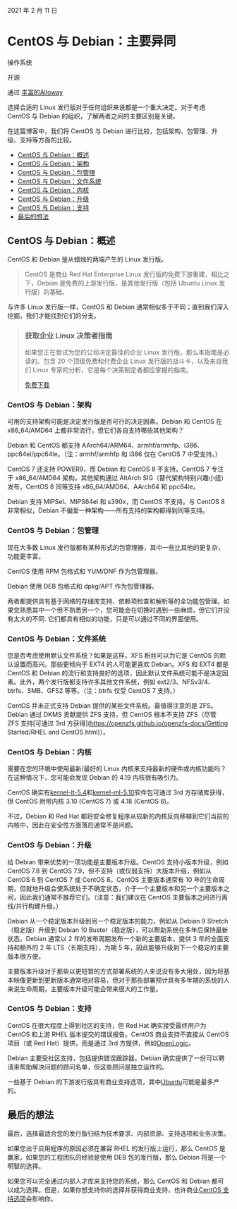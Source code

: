 2021 年 2 月 11 日

# CentOS 与 Debian：主要异同

操作系统

开源

通过 [丰富的Alloway](https://www.openlogic.com/blog/centos-vs-debian#authorrichalloway)

选择合适的 Linux 发行版对于任何组织来说都是一个重大决定。对于考虑 CentOS 与 Debian 的组织，了解两者之间的主要区别是关键。

在这篇博客中，我们将 CentOS 与 Debian 进行比较，包括架构、包管理、升级、支持等方面的比较。

- [CentOS 与 Debian：概述](https://www.openlogic.com/blog/centos-vs-debian#overview)
- [CentOS 与 Debian：架构](https://www.openlogic.com/blog/centos-vs-debian#architecture)
- [CentOS 与 Debian：包管理](https://www.openlogic.com/blog/centos-vs-debian#package-management)
- [CentOS 与 Debian：文件系统](https://www.openlogic.com/blog/centos-vs-debian#filesystems)
- [CentOS 与 Debian：内核](https://www.openlogic.com/blog/centos-vs-debian#kernel)
- [CentOS 与 Debian：升级](https://www.openlogic.com/blog/centos-vs-debian#upgrading)
- [CentOS 与 Debian：支持](https://www.openlogic.com/blog/centos-vs-debian#support)
- [最后的想法](https://www.openlogic.com/blog/centos-vs-debian#final-thoughts)

## CentOS 与 Debian：概述

CentOS 和 Debian 是从蜡烛的两端产生的 Linux 发行版。

> CentOS 是商业 Red Hat Enterprise Linux 发行版的免费下游重建，相比之下，Debian 是免费的上游发行版，是其他发行版（包括 Ubuntu Linux 发行版）的基础。

与许多 Linux 发行版一样，CentOS 和 Debian 通常相似多于不同；直到我们深入挖掘，我们才能找到它们的分支。

> ### 获取企业 Linux 决策者指南
>
> 如果您正在尝试为您的公司决定最佳的企业 Linux 发行版，那么本指南是必读的。包含 20 个顶级免费和付费企业 Linux 发行版的战斗卡，以及来自我们 Linux 专家的分析，它是每个决策制定者都应掌握的指南。
>
> [免费下载](https://www.openlogic.com/resources/decision-makers-guide-enterprise-linux)

### CentOS 与 Debian：架构

可用的支持架构可能是决定发行版是否可行的决定因素。Debian 和 CentOS 在 x86_64/AMD64 上都非常流行，但它们各自支持哪些其他架构？

Debian 和 CentOS 都支持 AArch64/ARM64、armhf/armhfp、i386、ppc64el/ppc64le。（注：armhf/armhfp 和 i386 仅在 CentOS 7 中受支持。）

CentOS 7 还支持 POWER9，而 Debian 和 CentOS 8 不支持。CentOS 7 专注于 x86_64/AMD64 架构，其他架构通过 AltArch SIG（替代架构特别兴趣小组）发布，CentOS 8 同等支持 x86_64/AMD64、AArch64 和 ppc64le。

Debian 支持 MIPSel、MIPS64el 和 s390x，而 CentOS 不支持。与 CentOS 8 非常相似，Debian 不偏爱一种架构——所有支持的架构都得到同等支持。

### CentOS 与 Debian：包管理

现在大多数 Linux 发行版都有某种形式的包管理器，其中一些比其他的更复杂，功能更丰富。

CentOS 使用 RPM 包格式和 YUM/DNF 作为包管理器。

Debian 使用 DEB 包格式和 dpkg/APT 作为包管理器。

两者都提供具有基于网络的存储库支持、依赖项检查和解析等的全功能包管理。如果您熟悉其中一个但不熟悉另一个，您可能会在切换时遇到一些麻烦，但它们并没有太大的不同. 它们都具有相似的功能，只是可以通过不同的界面使用。

### CentOS 与 Debian：文件系统

您是否考虑使用默认文件系统？如果是这样，XFS 粉丝可以为它是 CentOS 的默认设置而高兴。那些更倾向于 EXT4 的人可能更喜欢 Debian。XFS 和 EXT4 都是 CentOS 和 Debian 的流行和支持良好的选项，因此默认文件系统可能不是决定因素。此外，两个发行版都支持许多其他文件系统，例如 ext2/3、NFSv3/4、btrfs、SMB、GFS2 等等。（注：btrfs 仅受 CentOS 7 支持。）

CentOS 并未正式支持 Debian 提供的某些文件系统。最值得注意的是 ZFS。Debian 通过 DKMS 贡献提供 ZFS 支持，但 CentOS 根本不支持 ZFS（尽管 ZFS 支持[可通过 3rd 方获得](https://openzfs.github.io/openzfs-docs/Getting Started/RHEL and CentOS.html)）。

### CentOS 与 Debian：内核

需要在您的环境中使用最新/最好的 Linux 内核来支持最新的硬件或内核功能吗？在这种情况下，您可能会发现 Debian 的 4.19 内核很有吸引力。

CentOS 确实有[kernel-lt-5.4](http://elrepo.org/tiki/kernel-lt)和[kernel-ml-5.10](http://elrepo.org/tiki/kernel-ml)软件包可通过 3rd 方存储库获得，但 CentOS 附带内核 3.10 (CentOS 7) 或 4.18 (CentOS 8)。

不过，Debian 和 Red Hat 都将安全修复程序从较新的内核反向移植到它们当前的内核中，因此在安全性方面落后通常不是问题。

### CentOS 与 Debian：升级

给 Debian 带来优势的一项功能是主要版本升级。CentOS 支持小版本升级，例如 CentOS 7.8 到 CentOS 7.9，但不支持（或仅弱支持）大版本升级，例如从 CentOS 6 到 CentOS 7 或 CentOS 8。CentOS 主要版本通常有 10 年的生命周期，但就地升级会使系统处于不确定状态，介于一个主要版本和另一个主要版本之间，因此我们通常不推荐它们。（注意：我们建议在 CentOS 主要版本之间进行离线/并行构建升级。）

Debian 从一个稳定版本升级到另一个稳定版本的能力，例如从 Debian 9 Stretch（稳定版）升级到 Debian 10 Buster（稳定版），可以帮助系统在多年后保持最新状态。Debian 通常以 2 年的发布周期发布一个新的主要版本，提供 3 年的全面支持和额外的 2 年 LTS（长期支持），为期 5 年，因此能够升级到下一个稳定的主要版本很方便。

主要版本升级对于那些以更短暂的方式部署系统的人来说没有多大用处，因为将基本映像更新到更新版本通常相对容易，但对于那些部署预计具有多年期的系统的人来说生命周期，主要版本升级可能会带来很大的工作量。

### CentOS 与 Debian：支持

CentOS 在很大程度上得到社区的支持，但 Red Hat 确实接受最终用户为 CentOS 和上游 RHEL 版本提交的错误报告。CentOS 商业支持不直接从 CentOS 项目（或 Red Hat）提供，而是通过 3rd 方提供，例如[OpenLogic](https://www.openlogic.com/enterprise-support-centos)。

Debian 主要受社区支持，包括提供错误跟踪器。Debian 确实提供了一份可以聘请来帮助解决问题的顾问名单，但这些顾问是独立运作的。

一些基于 Debian 的下游发行版具有商业支持选项，其中[Ubuntu](https://www.openlogic.com/blog/centos-vs-ubuntu)可能是最多产的。

## 最后的想法

最后，选择最适合您的发行版归结为技术要求、内部资源、支持选项和业务决策。

如果您出于应用程序的原因必须在兼容 RHEL 的发行版上运行，那么 CentOS 是赢家。如果您的工程团队的经验是使用 DEB 包的发行版，那么 Debian 将是一个明智的选择。

如果您可以完全通过内部人才库来支持您的系统，那么 CentOS 和 Debian 都可以成为选择。但是，如果你想支持你的选择并获得商业支持，也许商业[CentOS 支持选项](https://www.openlogic.com/enterprise-support-centos)会影响你。